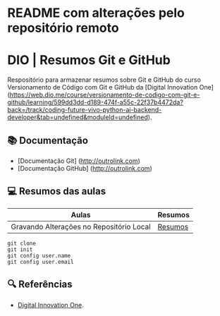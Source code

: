 # README com alterações pelo repositório remoto
# DIO | Resumos Git e GitHub

Respositório para armazenar resumos sobre Git e GitHub do curso Versionamento de Código com Git e GitHub da [Digital Innovation One] (https://web.dio.me/course/versionamento-de-codigo-com-git-e-github/learning/599dd3dd-d189-474f-a55c-22f37b4472da?back=/track/coding-future-vivo-python-ai-backend-developer&tab=undefined&moduleId=undefined).

## 📚 Documentação 
- [Documentação Git] (http://outrolink.com)
- [Documentação GitHub] (http://outrolink.com)

## 💻 Resumos das aulas 
| Aulas | Resumos |
|-------|---------|
|Gravando Alterações no Repositório Local | [Resumos](http://outrolink.com)|

```
git clone 
git init 
git config user.name
git config user.email

``` 
## 🔍 Referências
- [Digital Innovation One]().
